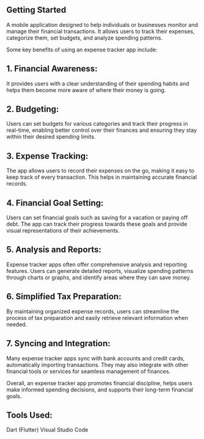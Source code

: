 ## Getting Started

A mobile application designed to help individuals or businesses monitor and manage their financial transactions. It allows users to track their expenses, categorize them, set budgets, and analyze spending patterns.

Some key benefits of using an expense tracker app include:

## 1. Financial Awareness: 
It provides users with a clear understanding of their spending habits and helps them become more aware of where their money is going.

## 2. Budgeting: 
Users can set budgets for various categories and track their progress in real-time, enabling better control over their finances and ensuring they stay within their desired spending limits.

## 3. Expense Tracking: 
The app allows users to record their expenses on the go, making it easy to keep track of every transaction. This helps in maintaining accurate financial records.

## 4. Financial Goal Setting: 
Users can set financial goals such as saving for a vacation or paying off debt. The app can track their progress towards these goals and provide visual representations of their achievements.

## 5. Analysis and Reports: 
Expense tracker apps often offer comprehensive analysis and reporting features. Users can generate detailed reports, visualize spending patterns through charts or graphs, and identify areas where they can save money.

## 6. Simplified Tax Preparation: 
By maintaining organized expense records, users can streamline the process of tax preparation and easily retrieve relevant information when needed.

## 7. Syncing and Integration: 
Many expense tracker apps sync with bank accounts and credit cards, automatically importing transactions. They may also integrate with other financial tools or services for seamless management of finances.



Overall, an expense tracker app promotes financial discipline, helps users make informed spending decisions, and supports their long-term financial goals.

## Tools Used:
Dart (Flutter)
Visual Studio Code
